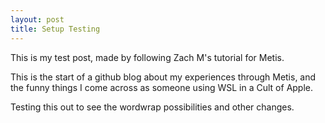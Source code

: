 ```yaml
---
layout: post
title: Setup Testing
---
```


This is my test post, made by following Zach M's tutorial for Metis.

This is the start of a github blog about my experiences through Metis, and the funny things I come across as someone using WSL in a Cult of Apple.

Testing this out to see the wordwrap possibilities and other changes.

